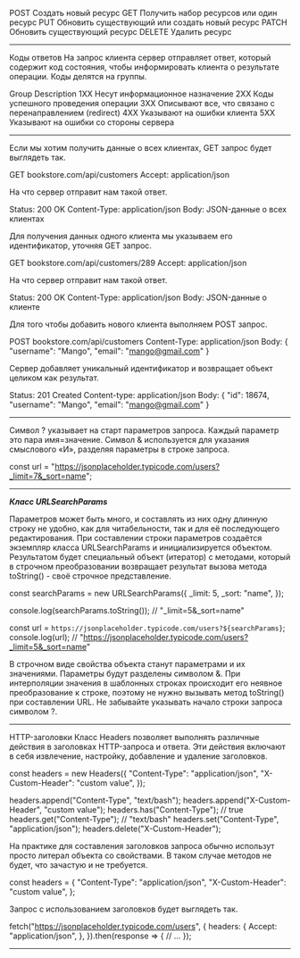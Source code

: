 POST	Создать новый ресурс
GET	Получить набор ресурсов или один ресурс
PUT	Обновить существующий или создать новый ресурс
PATCH	Обновить существующий ресурс
DELETE	Удалить ресурс

______________________________

Коды ответов
На запрос клиента сервер отправляет ответ, который содержит код состояния, чтобы информировать клиента о результате операции. Коды делятся на группы.

Group	Description
1XX	Несут информационное назначение
2XX	Коды успешного проведения операции
3XX	Описывают все, что связано с перенаправлением (redirect)
4XX	Указывают на ошибки клиента
5XX	Указывают на ошибки со стороны сервера
_____________________________________________

Если мы хотим получить данные о всех клиентах, GET запрос будет выглядеть так.

GET bookstore.com/api/customers
Accept: application/json

На что сервер отправит нам такой ответ.

Status: 200 OK
Content-Type: application/json
Body: JSON-данные о всех клиентах

Для получения данных одного клиента мы указываем его идентификатор, уточняя GET запрос.

GET bookstore.com/api/customers/289
Accept: application/json

На что сервер отправит нам такой ответ.

Status: 200 OK
Content-Type: application/json
Body: JSON-данные о клиенте

Для того чтобы добавить нового клиента выполняем POST запрос.

POST bookstore.com/api/customers
Content-Type: application/json
Body: { "username": "Mango", "email": "mango@gmail.com" }

Сервер добавляет уникальный идентификатор и возвращает объект целиком как результат.

Status: 201 Created
Content-type: application/json
Body: { "id": 18674, "username": "Mango", "email": "mango@gmail.com" }
__________________________________________

Символ ? указывает на старт параметров запроса. Каждый параметр это пара имя=значение. Символ & используется для указания смыслового «И», разделяя параметры в строке запроса.

const url = "https://jsonplaceholder.typicode.com/users?_limit=7&_sort=name";
_________________________________

***Класс URLSearchParams***

Параметров может быть много, и составлять из них одну длинную строку не удобно, как для читабельности, так и для её последующего редактирования. При составлении строки параметров создаётся экземпляр класса URLSearchParams и инициализируется объектом. Результатом будет специальный объект (итератор) с методами, который в строчном преобразовании возвращает результат вызова метода toString() - своё строчное представление.

const searchParams = new URLSearchParams({
  _limit: 5,
  _sort: "name",
});

console.log(searchParams.toString()); // "_limit=5&_sort=name"

const url = `https://jsonplaceholder.typicode.com/users?${searchParams}`;
console.log(url); // "https://jsonplaceholder.typicode.com/users?_limit=5&_sort=name"

В строчном виде свойства объекта станут параметрами и их значениями. Параметры будут разделены символом &. При интерполяции значения в шаблонных строках происходит его неявное преобразование к строке, поэтому не нужно вызывать метод toString() при составлении URL. Не забывайте указывать начало строки запроса символом ?.

____________________________________________

HTTP-заголовки
Класс Headers позволяет выполнять различные действия в заголовках HTTP-запроса и ответа. Эти действия включают в себя извлечение, настройку, добавление и удаление заголовков.

const headers = new Headers({
  "Content-Type": "application/json",
  "X-Custom-Header": "custom value",
});

headers.append("Content-Type", "text/bash");
headers.append("X-Custom-Header", "custom value");
headers.has("Content-Type"); // true
headers.get("Content-Type"); // "text/bash"
headers.set("Content-Type", "application/json");
headers.delete("X-Custom-Header");

На практике для составления заголовков запроса обычно использут просто литерал объекта со свойствами. В таком случае методов не будет, что зачастую и не требуется.

const headers = {
  "Content-Type": "application/json",
  "X-Custom-Header": "custom value",
};

Запрос с использованием заголовков будет выглядеть так.

fetch("https://jsonplaceholder.typicode.com/users", {
  headers: {
    Accept: "application/json",
  },
}).then(response => {
  // ...
});

_____________________________________________




